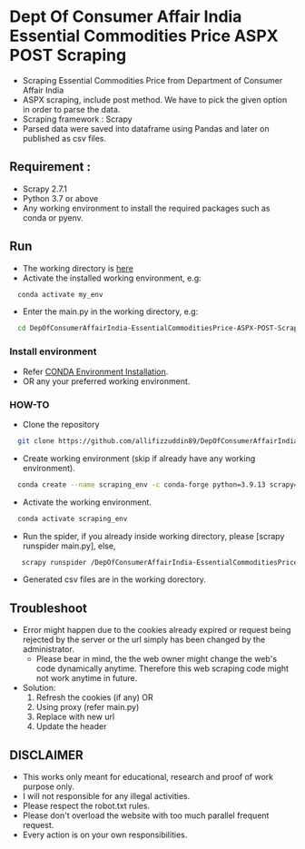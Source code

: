 # Dept Of Consumer Affair India Essential Commodities Price ASPX POST Scraping
- Scraping Essential Commodities Price from Department of Consumer Affair India
- ASPX scraping, include post method. We have to pick the given option in order to parse the data.
- Scraping framework : Scrapy
- Parsed data were saved into dataframe using Pandas and later on published as csv files.

## Requirement : 
- Scrapy 2.7.1
- Python 3.7 or above
- Any working environment to install the required packages such as conda or pyenv.

## Run
- The working directory is [here](https://github.com/allifizzuddin89/DepOfConsumerAffairIndia-EssentialCommoditiesPrice-ASPX-POST-Scraping/tree/main/commodities_price/commodities_price/spiders)
- Activate the installed working environment, e.g:
```bash  
  conda activate my_env 
```
- Enter the main.py in the working directory, e.g:
```bash  
  cd DepOfConsumerAffairIndia-EssentialCommoditiesPrice-ASPX-POST-Scraping/commodities_price/commodities_price/spiders
```

### Install environment
- Refer [CONDA Environment Installation](https://docs.anaconda.com/anaconda/install/).
- OR any your preferred working environment.
 
### HOW-TO
- Clone the repository
```bash  
  git clone https://github.com/allifizzuddin89/DepOfConsumerAffairIndia-EssentialCommoditiesPrice-ASPX-POST-Scraping.git.
  ```
- Create working environment (skip if already have any working environment).
```bash
  conda create --name scraping_env -c conda-forge python=3.9.13 scrapy=2.7.1
```
- Activate the working environment.
```bash
  conda activate scraping_env
```
- Run the spider, if you already inside working directory, please [scrapy runspider main.py], else,
 ```bash
    scrapy runspider /DepOfConsumerAffairIndia-EssentialCommoditiesPrice-ASPX-POST-Scraping/tree/main/commodities_price/commodities_price/spiders/main.py
 ```
- Generated csv files are in the working dorectory.

## Troubleshoot
- Error might happen due to the cookies already expired or request being rejected by the server or the url simply has been changed by the administrator.
  - Please bear in mind, the the web owner might change the web's code dynamically anytime. Therefore this web scraping code might not work anytime in future.
- Solution: 
  1. Refresh the cookies (if any) OR
  2. Using proxy (refer main.py)
  3. Replace with new url
  4. Update the header
  
## DISCLAIMER
- This works only meant for educational, research and proof of work purpose only. 
- I will not responsible for any illegal activities.
- Please respect the robot.txt rules.
- Please don't overload the website with too much parallel frequent request.
- Every action is on your own responsibilities.
